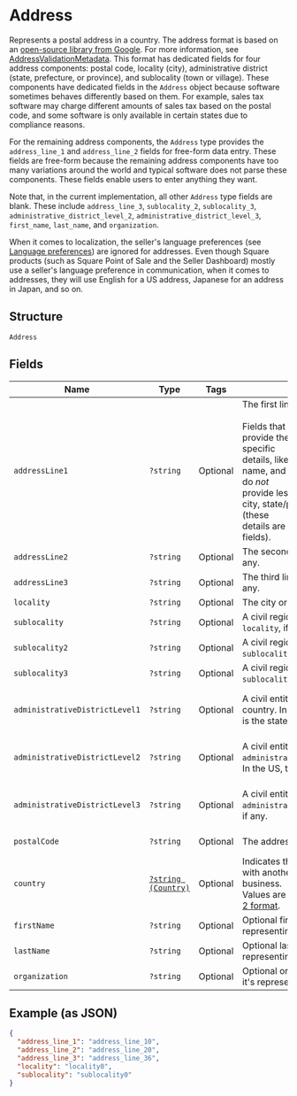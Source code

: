 
# Address

Represents a postal address in a country. The address format is based
on an [open-source library from Google](https://github.com/google/libaddressinput). For more information,
see [AddressValidationMetadata](https://github.com/google/libaddressinput/wiki/AddressValidationMetadata).
This format has dedicated fields for four address components: postal code,
locality (city), administrative district (state, prefecture, or province), and
sublocality (town or village). These components have dedicated fields in the
`Address` object because software sometimes behaves differently based on them.
For example, sales tax software may charge different amounts of sales tax
based on the postal code, and some software is only available in
certain states due to compliance reasons.

For the remaining address components, the `Address` type provides the
`address_line_1` and `address_line_2` fields for free-form data entry.
These fields are free-form because the remaining address components have
too many variations around the world and typical software does not parse
these components. These fields enable users to enter anything they want.

Note that, in the current implementation, all other `Address` type fields are blank.
These include `address_line_3`, `sublocality_2`, `sublocality_3`,
`administrative_district_level_2`, `administrative_district_level_3`,
`first_name`, `last_name`, and `organization`.

When it comes to localization, the seller's language preferences
(see [Language preferences](https://developer.squareup.com/docs/locations-api#location-specific-and-seller-level-language-preferences))
are ignored for addresses. Even though Square products (such as Square Point of Sale
and the Seller Dashboard) mostly use a seller's language preference in
communication, when it comes to addresses, they will use English for a US address,
Japanese for an address in Japan, and so on.

## Structure

`Address`

## Fields

| Name | Type | Tags | Description | Getter | Setter |
|  --- | --- | --- | --- | --- | --- |
| `addressLine1` | `?string` | Optional | The first line of the address.<br><br>Fields that start with `address_line` provide the address's most specific<br>details, like street number, street name, and building name. They do *not*<br>provide less specific details like city, state/province, or country (these<br>details are provided in other fields). | getAddressLine1(): ?string | setAddressLine1(?string addressLine1): void |
| `addressLine2` | `?string` | Optional | The second line of the address, if any. | getAddressLine2(): ?string | setAddressLine2(?string addressLine2): void |
| `addressLine3` | `?string` | Optional | The third line of the address, if any. | getAddressLine3(): ?string | setAddressLine3(?string addressLine3): void |
| `locality` | `?string` | Optional | The city or town of the address. | getLocality(): ?string | setLocality(?string locality): void |
| `sublocality` | `?string` | Optional | A civil region within the address's `locality`, if any. | getSublocality(): ?string | setSublocality(?string sublocality): void |
| `sublocality2` | `?string` | Optional | A civil region within the address's `sublocality`, if any. | getSublocality2(): ?string | setSublocality2(?string sublocality2): void |
| `sublocality3` | `?string` | Optional | A civil region within the address's `sublocality_2`, if any. | getSublocality3(): ?string | setSublocality3(?string sublocality3): void |
| `administrativeDistrictLevel1` | `?string` | Optional | A civil entity within the address's country. In the US, this<br>is the state. | getAdministrativeDistrictLevel1(): ?string | setAdministrativeDistrictLevel1(?string administrativeDistrictLevel1): void |
| `administrativeDistrictLevel2` | `?string` | Optional | A civil entity within the address's `administrative_district_level_1`.<br>In the US, this is the county. | getAdministrativeDistrictLevel2(): ?string | setAdministrativeDistrictLevel2(?string administrativeDistrictLevel2): void |
| `administrativeDistrictLevel3` | `?string` | Optional | A civil entity within the address's `administrative_district_level_2`,<br>if any. | getAdministrativeDistrictLevel3(): ?string | setAdministrativeDistrictLevel3(?string administrativeDistrictLevel3): void |
| `postalCode` | `?string` | Optional | The address's postal code. | getPostalCode(): ?string | setPostalCode(?string postalCode): void |
| `country` | [`?string (Country)`](/doc/models/country.md) | Optional | Indicates the country associated with another entity, such as a business.<br>Values are in [ISO 3166-1-alpha-2 format](http://www.iso.org/iso/home/standards/country_codes.htm). | getCountry(): ?string | setCountry(?string country): void |
| `firstName` | `?string` | Optional | Optional first name when it's representing recipient. | getFirstName(): ?string | setFirstName(?string firstName): void |
| `lastName` | `?string` | Optional | Optional last name when it's representing recipient. | getLastName(): ?string | setLastName(?string lastName): void |
| `organization` | `?string` | Optional | Optional organization name when it's representing recipient. | getOrganization(): ?string | setOrganization(?string organization): void |

## Example (as JSON)

```json
{
  "address_line_1": "address_line_10",
  "address_line_2": "address_line_20",
  "address_line_3": "address_line_36",
  "locality": "locality0",
  "sublocality": "sublocality0"
}
```

